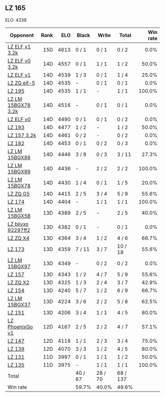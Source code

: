 ## LZ 165 ##

ELO: 4338

Opponent | Rank | ELO | Black | Write | Total | Win rate
---------|-----:|----:|-------|-------|-------|-------:
[LZ ELF v1 3.2k](LZ%20ELF%20v1%203.2k.md) | 15D | 4613 | 0 / 1 | 0 / 1 | 0 / 2 | 0.0%
[LZ ELF v0 3.2k](LZ%20ELF%20v0%203.2k.md) | 14D | 4557 | 0 / 1 | 1 / 1 | 1 / 2 | 50.0%
[LZ ELF v1](LZ%20ELF%20v1.md) | 14D | 4539 | 1 / 3 | 0 / 1 | 1 / 4 | 25.0%
[LZ ZQ elf-5](LZ%20ZQ%20elf-5.md) | 14D | 4535 | - | 0 / 1 | 0 / 1 | 0.0%
[LZ 195](LZ%20195.md) | 14D | 4535 | 1 / 1 | - | 1 / 1 | 100.0%
[LZ LM 15BGX78 3.2k](LZ%20LM%2015BGX78%203.2k.md) | 14D | 4516 | - | 0 / 1 | 0 / 1 | 0.0%
[LZ ELF v0](LZ%20ELF%20v0.md) | 14D | 4490 | 0 / 1 | 0 / 1 | 0 / 2 | 0.0%
[LZ 193](LZ%20193.md) | 14D | 4477 | 1 / 2 | - | 1 / 2 | 50.0%
[LZ 157 3.2k](LZ%20157%203.2k.md) | 14D | 4461 | 0 / 2 | - | 0 / 2 | 0.0%
[LZ 182](LZ%20182.md) | 14D | 4453 | 0 / 1 | 0 / 2 | 0 / 3 | 0.0%
[LZ LM 15BGX88](LZ%20LM%2015BGX88.md) | 14D | 4446 | 3 / 8 | 0 / 3 | 3 / 11 | 27.3%
[LZ LM 15BGX89](LZ%20LM%2015BGX89.md) | 14D | 4436 | - | 2 / 2 | 2 / 2 | 100.0%
[LZ LM 15BGX78](LZ%20LM%2015BGX78.md) | 14D | 4430 | 1 / 4 | 0 / 1 | 1 / 5 | 20.0%
[LZ ZQ G5](LZ%20ZQ%20G5.md) | 14D | 4415 | 2 / 5 | 3 / 4 | 5 / 9 | 55.6%
[LZ 174](LZ%20174.md) | 14D | 4404 | - | 1 / 1 | 1 / 1 | 100.0%
[LZ LM 15BGX5B](LZ%20LM%2015BGX5B.md) | 13D | 4389 | 2 / 5 | - | 2 / 5 | 40.0%
[LZ bjiyxo 92297ff2](LZ%20bjiyxo%2092297ff2.md) | 13D | 4382 | 0 / 1 | - | 0 / 1 | 0.0%
[LZ ZQ X4](LZ%20ZQ%20X4.md) | 13D | 4364 | 3 / 4 | 1 / 2 | 4 / 6 | 66.7%
[LZ 173](LZ%20173.md) | 13D | 4359 | 7 / 11 | 3 / 7 | 10 / 18 | 55.6%
[LZ LM 15BGX97](LZ%20LM%2015BGX97.md) | 13D | 4349 | - | 0 / 2 | 0 / 2 | 0.0%
[LZ 157](LZ%20157.md) | 13D | 4343 | 1 / 2 | 4 / 7 | 5 / 9 | 55.6%
[LZ ZQ X2](LZ%20ZQ%20X2.md) | 13D | 4325 | 1 / 3 | 2 / 4 | 3 / 7 | 42.9%
[LZ 154](LZ%20154.md) | 13D | 4240 | 5 / 7 | 1 / 2 | 6 / 9 | 66.7%
[LZ LM 15BGX37](LZ%20LM%2015BGX37.md) | 13D | 4224 | 3 / 6 | 2 / 2 | 5 / 8 | 62.5%
[LZ 151](LZ%20151.md) | 13D | 4206 | 3 / 4 | 1 / 1 | 4 / 5 | 80.0%
[LZ PhoenixGo v1](LZ%20PhoenixGo%20v1.md) | 12D | 4167 | 2 / 5 | 2 / 2 | 4 / 7 | 57.1%
[LZ 147](LZ%20147.md) | 12D | 4118 | 1 / 1 | 2 / 3 | 3 / 4 | 75.0%
[LZ 139](LZ%20139.md) | 12D | 4070 | 3 / 3 | 1 / 2 | 4 / 5 | 80.0%
[LZ 131](LZ%20131.md) | 11D | 3997 | 0 / 1 | 1 / 1 | 1 / 2 | 50.0%
[LZ 135](LZ%20135.md) | 11D | 3975 | - | 1 / 1 | 1 / 1 | 100.0%
Total | | | 40 / 67 | 28 / 70 | 68 / 137 | 
Win rate| | | 59.7% | 40.0% | 49.6% | 
